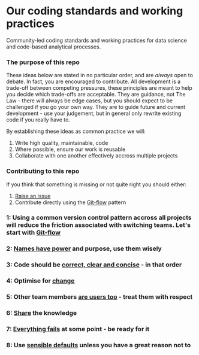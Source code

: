 # Our coding standards and working practices
Community-led coding standards and working practices for data science and code-based analytical processes.


### The purpose of this repo

These ideas below are stated in no particular order, and are *always* open to debate. In fact, you are encouraged to contribute. 
All development is a trade-off between competing pressures, these principles are meant to help you decide which trade-offs are acceptable.
They are guidance, not The Law - there will always be edge cases, but you should expect to be challenged if you go your own way.
They are to guide future and current development - use your judgement, but in general only rewrite existing code if you really have to. 

By establishing these ideas as common practice we will:
1. Write high quality, maintainable, code
2. Where possible, ensure our work is reusable
3. Collaborate with one another effectively accross multiple projects

### Contributing to this repo

If you think that something is missing or not quite right you should either:
1. [Raise an issue](https://github.com/moj-analytical-services/our-coding-standards/issues)
2. Contribute directly using the [Git-flow](git_flow.md) pattern

### 1: Using a common version control pattern accross all projects will reduce the friction associated with switching teams. Let's start with [Git-flow](git_flow.md)

### 2: [Names have power](naming.md) and purpose, use them wisely

### 3: Code should be [correct, clear and concise](correct_clear_concise.md) - in that order

### 4: Optimise for [change](change_is_inevitable.md)

### 5: Other team members [are users too](they_are_users_too.md) - treat them with respect

### 6: [Share](share_the_knowledge.md) the knowledge

### 7: [Everything fails](error_handling.md) at some point - be ready for it 

### 8: Use [sensible defaults](sensible_defaults.md) unless you have a great reason not to
